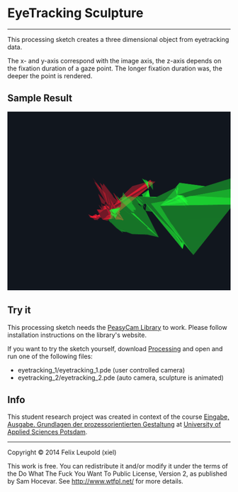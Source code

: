 # EyeTracking Sculpture
----------------------------------
This processing sketch creates a three dimensional object from eyetracking data.

The x- and y-axis correspond with the image axis, the z-axis depends on the fixation duration of a gaze point. The longer fixation duration was, the deeper the point is rendered.

## Sample Result

![digital results](documentation/eyetracking-01.png)

## Try it

This processing sketch needs the [PeasyCam Library](http://mrfeinberg.com/peasycam/) to work. Please follow installation instructions on the library's website.

If you want to try the sketch yourself, download [Processing](http://www.processing.org/) and open and run one of the following files:
- eyetracking_1/eyetracking_1.pde (user controlled camera)
- eyetracking_2/eyetracking_2.pde (auto camera, sculpture is animated)

## Info

This student research project was created in context of the course [Eingabe, Ausgabe. Grundlagen der prozessorientierten Gestaltung](https://incom.org/workspace/5122) at [University of Applied Sciences Potsdam](http://design.fh-potsdam.de).

----------------------------------
Copyright © 2014 Felix Leupold (xiel)

This work is free. You can redistribute it and/or modify it under the
terms of the Do What The Fuck You Want To Public License, Version 2,
as published by Sam Hocevar. See http://www.wtfpl.net/ for more details.

